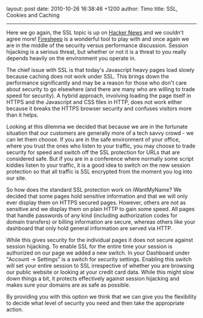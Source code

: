 layout: post
date: 2010-10-26 16:38:46 +1200
author: Timo
title: SSL, Cookies and Caching



----

Here we go again, the SSL topic is up on [Hacker News](http://news.ycombinator.com/item?id=1827928) and we couldn't agree more! [Firesheep](http://codebutler.com/firesheep) is a wonderful tool to play with and once again we are in the middle of the security versus performance discussion. Session hijacking is a serious threat, but whether or not it is a threat to you really depends heavily on the environment you operate in.

The chief issue with SSL is that today's Javascript heavy pages load slowly because caching does not work under SSL. This brings down the performance significantly and may be a reason for those who don't care about security to go elsewhere (and there are many who are willing to trade speed for security). A hybrid approach, involving loading the page itself in HTTPS and the Javascript and CSS files in HTTP, does not work either because it breaks the HTTPS browser security and confuses visitors more than it helps.

Looking at this dilemma we decided that because we are in the fortunate situation that our customers are generally more of a tech savvy crowd - we can let them choose. If you are in the safe environment of your office, where you trust the ones who listen to your traffic, you may choose to trade security for speed and switch off the SSL protection for URLs that are considered safe. But if you are in a conference where normally some script kiddies listen to your traffic, it is a good idea to switch on the new session protection so that all traffic is SSL encrypted from the moment you log into our site.

So how does the standard SSL protection work on iWantMyName? We decided that some pages hold sensitive information and that we will only ever display them on HTTPS secured pages. However, others are not as sensitive and we display them on plain HTTP to gain some speed. All pages that handle passwords of any kind (including authorization codes for domain transfers) or billing information are secure, whereas others like your dashboard that only hold general information are served via HTTP.

While this gives security for the individual pages it does not secure against session hijacking. To enable SSL for the entire time your session is authorized on our page we added a new switch. In your Dashboard under "Account -> Settings" is a switch for security settings. Enabling this switch will set your entire session to SSL irrespective of whether you are browsing our public website or looking at your credit card data. While this might slow down things a bit, it protects effectively against session hijacking and makes sure your domains are as safe as possible.

By providing you with this option we think that we can give you the flexibility to decide what level of security you need and then take the appropriate action.
